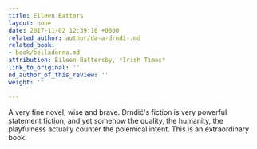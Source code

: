 ```yaml
---
title: Eileen Batters
layout: none
date: 2017-11-02 12:39:18 +0000
related_author: author/da-a-drndi-.md
related_book:
- book/belladonna.md
attribution: Eileen Battersby, *Irish Times*
link_to_original: ''
nd_author_of_this_review: ''
weight: ''

---
```

A very fine novel, wise and brave. Drndić's fiction is very powerful statement fiction, and yet somehow the quality, the humanity, the playfulness actually counter the polemical intent. This is an extraordinary book.
